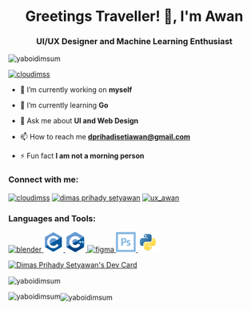 <h1 align="center">Greetings Traveller! 👋, I'm Awan</h1>
<h3 align="center">UI/UX Designer and Machine Learning Enthusiast</h3>

<p align="left"> <img src="https://komarev.com/ghpvc/?username=yaboidimsum&label=Profile%20views&color=0e75b6&style=flat" alt="yaboidimsum" /> </p>

<p align="left"> <a href="https://twitter.com/cloudimss" target="blank"><img src="https://img.shields.io/twitter/follow/cloudimss?logo=twitter&style=for-the-badge" alt="cloudimss" /></a> </p>

- 🔭 I’m currently working on **myself**

- 🌱 I’m currently learning **Go**

- 💬 Ask me about **UI and Web Design**

- 📫 How to reach me **dprihadisetiawan@gmail.com**

- ⚡ Fun fact **I am not a morning person**

<h3 align="left">Connect with me:</h3>
<p align="left">
<a href="https://twitter.com/cloudimss" target="blank"><img align="center" src="https://raw.githubusercontent.com/rahuldkjain/github-profile-readme-generator/master/src/images/icons/Social/twitter.svg" alt="cloudimss" height="30" width="40" /></a>
<a href="https://www.linkedin.com/in/dimas-prihady-setyawan-47a66821a/" target="blank"><img align="center" src="https://raw.githubusercontent.com/rahuldkjain/github-profile-readme-generator/master/src/images/icons/Social/linked-in-alt.svg" alt="dimas prihady setyawan" height="30" width="40" /></a>
<a href="https://instagram.com/ux.awan" target="blank"><img align="center" src="https://raw.githubusercontent.com/rahuldkjain/github-profile-readme-generator/master/src/images/icons/Social/instagram.svg" alt="ux_awan" height="10" width="20" /></a>
</p>

<h3 align="left">Languages and Tools:</h3>
<p align="left"> <a href="https://www.blender.org/" target="_blank" rel="noreferrer"> <img src="https://download.blender.org/branding/community/blender_community_badge_white.svg" alt="blender" width="40" height="40"/> </a> <a href="https://www.cprogramming.com/" target="_blank" rel="noreferrer"> <img src="https://raw.githubusercontent.com/devicons/devicon/master/icons/c/c-original.svg" alt="c" width="40" height="40"/> </a> <a href="https://www.w3schools.com/cpp/" target="_blank" rel="noreferrer"> <img src="https://raw.githubusercontent.com/devicons/devicon/master/icons/cplusplus/cplusplus-original.svg" alt="cplusplus" width="40" height="40"/> </a> <a href="https://www.figma.com/" target="_blank" rel="noreferrer"> <img src="https://www.vectorlogo.zone/logos/figma/figma-icon.svg" alt="figma" width="40" height="40"/> </a> <a href="https://www.photoshop.com/en" target="_blank" rel="noreferrer"> <img src="https://raw.githubusercontent.com/devicons/devicon/master/icons/photoshop/photoshop-line.svg" alt="photoshop" width="40" height="40"/> </a> <a href="https://www.python.org" target="_blank" rel="noreferrer"> <img src="https://raw.githubusercontent.com/devicons/devicon/master/icons/python/python-original.svg" alt="python" width="40" height="40"/> </a> </p>

<p><a href="https://app.daily.dev/cloudims"><img src="https://api.daily.dev/devcards/ecbb65bd10ee4b0698169d68d6712f6d.png?r=ims" width="300" alt="Dimas Prihady Setyawan's Dev Card"/></a></p>

<p><img align="center" src="https://github-readme-stats.vercel.app/api?username=yaboidimsum&theme=dark" alt="yaboidimsum" /></p>

<p><img align="left" src="https://github-readme-stats.vercel.app/api/top-langs/?username=yaboidimsum&hide=llvm&layout=compact&theme=dark&langs_count=15" alt="yaboidimsum" /></p>

<p><img align="center" src="https://github-readme-streak-stats.herokuapp.com/?user=yaboidimsum&theme=dark" alt="yaboidimsum" /></p>



